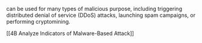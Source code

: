 can be used for many types of malicious purpose, including triggering distributed denial of service (DDoS) attacks, launching spam campaigns, or performing cryptomining.


[[4B  Analyze Indicators of Malware-Based Attack]]
